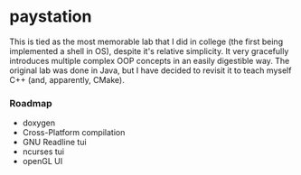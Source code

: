 # paystation


This is tied as the most memorable lab that I did in college (the first being
implemented a shell in OS), despite it's relative simplicity. It very gracefully
introduces multiple complex OOP concepts in an easily digestible way. The 
original lab was done in Java, but I have decided to revisit it to teach myself 
C++ (and, apparently, CMake).


### Roadmap

* doxygen
* Cross-Platform compilation
* GNU Readline tui 
* ncurses tui
* openGL UI
